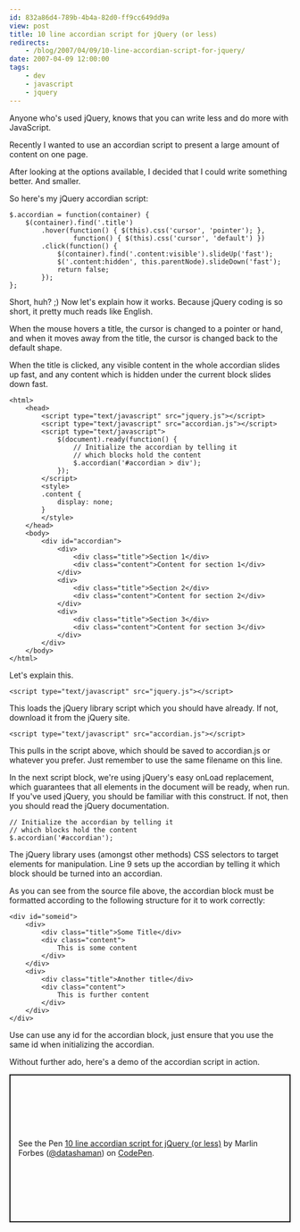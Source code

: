 ```yaml
---
id: 832a86d4-789b-4b4a-82d0-ff9cc649dd9a
view: post
title: 10 line accordian script for jQuery (or less)
redirects:
    - /blog/2007/04/09/10-line-accordian-script-for-jquery/
date: 2007-04-09 12:00:00
tags:
    - dev
    - javascript
    - jquery
---
```

Anyone who's used jQuery, knows that you can write less and do more with JavaScript.

Recently I wanted to use an accordian script to present a large amount of content on one page.

After looking at the options available, I decided that I could write something better. And smaller.<!--more-->

So here's my jQuery accordian script:

    $.accordian = function(container) {
        $(container).find('.title')
            .hover(function() { $(this).css('cursor', 'pointer'); },
                    function() { $(this).css('cursor', 'default') })
            .click(function() {
                $(container).find('.content:visible').slideUp('fast');
                $('.content:hidden', this.parentNode).slideDown('fast');
                return false;
            });
    };

Short, huh? ;) Now let's explain how it works. Because jQuery coding is so short, it pretty much reads like English.

When the mouse hovers a title, the cursor is changed to a pointer or hand, and when it moves away from the title, the cursor is changed back to the default shape.

When the title is clicked, any visible content in the whole accordian slides up fast, and any content which is hidden under the current block slides down fast.

    <html>
        <head>
            <script type="text/javascript" src="jquery.js"></script>
            <script type="text/javascript" src="accordian.js"></script>
            <script type="text/javascript">
                $(document).ready(function() {
                    // Initialize the accordian by telling it
                    // which blocks hold the content
                    $.accordian('#accordian > div');
                });
            </script>
            <style>
            .content {
                display: none;
            }
            </style>
        </head>
        <body>
            <div id="accordian">
                <div>
                    <div class="title">Section 1</div>
                    <div class="content">Content for section 1</div>
                </div>
                <div>
                    <div class="title">Section 2</div>
                    <div class="content">Content for section 2</div>
                </div>
                <div>
                    <div class="title">Section 3</div>
                    <div class="content">Content for section 3</div>
                </div>
            </div>
        </body>
    </html>

Let's explain this.

    <script type="text/javascript" src="jquery.js"></script>

This loads the jQuery library script which you should have already. If not, download it from the jQuery site.

    <script type="text/javascript" src="accordian.js"></script>

This pulls in the script above, which should be saved to accordian.js or whatever you prefer. Just remember to use the same filename on this line.

In the next script block, we're using jQuery's easy onLoad replacement, which guarantees that all elements in the document will be ready, when run. If you've used jQuery, you should be familiar with this construct. If not, then you should read the jQuery documentation.

    // Initialize the accordian by telling it
    // which blocks hold the content
    $.accordian('#accordian');

The jQuery library uses (amongst other methods) CSS selectors to target elements for manipulation. Line 9 sets up the accordian by telling it which block should be turned into an accordian.

As you can see from the source file above, the accordian block must be formatted according to the following structure for it to work correctly:

    <div id="someid">
        <div>
            <div class="title">Some Title</div>
            <div class="content">
                This is some content
            </div>
        </div>
        <div>
            <div class="title">Another title</div>
            <div class="content">
                This is further content
            </div>
        </div>
    </div>

Use can use any id for the accordian block, just ensure that you use the same id when initializing the accordian.

Without further ado, here's a demo of the accordian script in action.

<p class="codepen" data-height="265" data-theme-id="dark" data-default-tab="js,result" data-user="datashaman" data-slug-hash="bGNPPBM" style="height: 265px; box-sizing: border-box; display: flex; align-items: center; justify-content: center; border: 2px solid; margin: 1em 0; padding: 1em;" data-pen-title="10 line accordian script for jQuery (or less)">
  <span>See the Pen <a href="https://codepen.io/datashaman/pen/bGNPPBM">
  10 line accordian script for jQuery (or less)</a> by Marlin Forbes (<a href="https://codepen.io/datashaman">@datashaman</a>)
  on <a href="https://codepen.io">CodePen</a>.</span>
</p>
<script async src="https://static.codepen.io/assets/embed/ei.js"></script>
